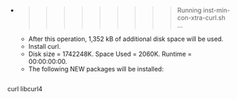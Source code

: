 * >>>>>>>>> Running inst-min-con-xtra-curl.sh ...
  * After this operation, 1,352 kB of additional disk space will be used.
  * Install curl.
  * Disk size = 1742248K. Space Used = 2060K. Runtime = 00:00:00:00.
  * The following NEW packages will be installed:
  ```bash
curl libcurl4
  ```
